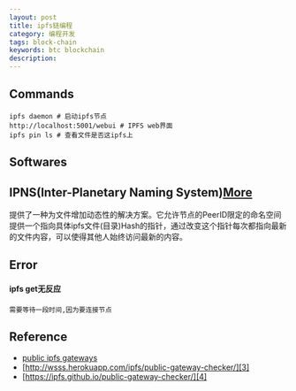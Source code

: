 ```yaml
---
layout: post
title: ipfs链编程
category: 编程开发
tags: block-chain
keywords: btc blockchain
description: 
---
```



## Commands

```
ipfs daemon # 启动ipfs节点
http://localhost:5001/webui # IPFS web界面
ipfs pin ls # 查看文件是否这ipfs上
```

## Softwares

## IPNS(Inter-Planetary Naming System)[More][1]

提供了一种为文件增加动态性的解决方案。它允许节点的PeerID限定的命名空间提供一个指向具体ipfs文件(目录)Hash的指针，通过改变这个指针每次都指向最新的文件内容，可以使得其他人始终访问最新的内容。

## Error

#### ipfs get无反应

```
需要等待一段时间,因为要连接节点
```


## Reference

* [public ipfs gateways][2]
* [http://wsss.herokuapp.com/ipfs/public-gateway-checker/][3]
* [https://ipfs.github.io/public-gateway-checker/][4]

[1]:	https://blog.csdn.net/chenmo187J3X1/article/details/80988140
[2]:	https://ipfs.github.io/public-gateway-checker/
[3]:	http://wsss.herokuapp.com/ipfs/public-gateway-checker/
[4]:	https://ipfs.github.io/public-gateway-checker/